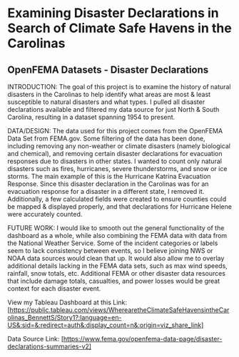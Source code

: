 # Examining Disaster Declarations in Search of Climate Safe Havens in the Carolinas
## OpenFEMA Datasets - Disaster Declarations

INTRODUCTION: The goal of this project is to examine the history of natural disasters in the Carolinas to help identify what areas are most & least susceptible to natural disasters and what types. I pulled all disaster declarations available and filtered my data source for just North & South Carolina, resulting in a dataset spanning 1954 to present. 

DATA/DESIGN: The data used for this project comes from the OpenFEMA Data Set from FEMA.gov. Some filtering of the data has been done, including removing any non-weather or climate disasters (namely biological and chemical), and removing certain disaster declarations for evacuation responses due to disasters in other states. I wanted to count only natural disasters such as fires, hurricanes, severe thunderstorms, and snow or ice storms. The main example of this is the Hurricane Katrina Evacuation Response. Since this disaster declaration in the Carolinas was for an evacuation response for a disaster in a different state, I removed it. Additionally, a few calculated fields were created to ensure counties could be mapped & displayed properly, and that declarations for Hurricane Helene were accurately counted.

FUTURE WORK: I would like to smooth out the general functionality of the dashboard as a whole, while also combining the FEMA data with data from the National Weather Service. Some of the incident categories or labels seem to lack consistency between events, so I believe joining NWS or NOAA data sources would clean that up. It would also allow me to overlay additional details lacking in the FEMA data sets, such as max wind speeds, rainfall, snow totals, etc. Additional FEMA or other disaster data resources that include damage totals, casualties, and power losses would be great context for each disaster event. 

View my Tableau Dashboard at this Link: [https://public.tableau.com/views/WherearetheClimateSafeHavensintheCarolinas_BennettS/Story1?:language=en-US&:sid=&:redirect=auth&:display_count=n&:origin=viz_share_link]

Data Source Link: [https://www.fema.gov/openfema-data-page/disaster-declarations-summaries-v2]
